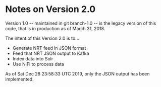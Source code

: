 # Notes on Version 2.0
Version 1.0 -- maintained in git branch-1.0 -- is the legacy version of this
code, that is in production as of March 31, 2018.

The intent of this Version 2.0 is to...
* Generate NRT feed in JSON format
* Feed that NRT JSON output to Kafka
* Index data into Solr
* Use NiFi to process data

As of Sat Dec 28 23:58:33 UTC 2019, only the JSON output has been implemented.

